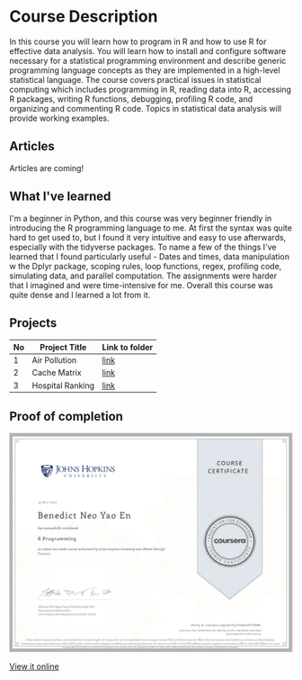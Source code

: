 # Course Description
In this course you will learn how to program in R and how to use R for effective data analysis. You will learn how to install and configure software necessary for a statistical programming environment and describe generic programming language concepts as they are implemented in a high-level statistical language. The course covers practical issues in statistical computing which includes programming in R, reading data into R, accessing R packages, writing R functions, debugging, profiling R code, and organizing and commenting R code. Topics in statistical data analysis will provide working examples.

## Articles 

Articles are coming!

## What I've learned
I'm a beginner in Python, and this course was very beginner friendly in introducing the R programming language to me. At first the syntax was quite hard to get used to, but I found it very intuitive and easy to use afterwards, especially with the tidyverse packages. To name a few of the things I've learned that I found particularly useful - Dates and times, data manipulation w the Dplyr package, scoping rules, loop functions, regex, profiling code, simulating data, and parallel computation. The assignments were harder that I imagined and were time-intensive for me. Overall this course was quite dense and I learned a lot from it. 

## Projects

No | Project Title | Link to folder
--- | --- | --- 
1 | Air Pollution | [link](https://github.com/benthecoder/JohnHopkinsDataScience/tree/main/2_Rprogramming/Air_pollution)
2 | Cache Matrix | [link](https://github.com/benthecoder/JohnHopkinsDataScience/tree/main/2_Rprogramming/cache-matrix)
3 | Hospital Ranking | [link](https://github.com/benthecoder/JohnHopkinsDataScience/tree/main/2_Rprogramming/hospital_ranking)

## Proof of completion

![Certificate for second course](cert2.png) 

[View it online](https://coursera.org/share/ce74bc3d33b1aa8ff2f0dd7c87ea0dbb)